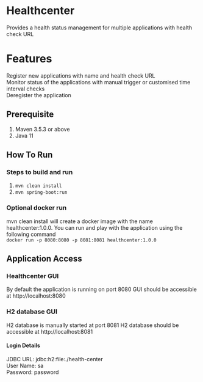 # Healthcenter
Provides a health status management for multiple applications with health check URL

# Features
Register new applications with name and health check URL<br>
Monitor status of the applications with manual trigger or customised time interval checks<br>
Deregister the application

## Prerequisite
1. Maven 3.5.3 or above
2. Java 11
## How To Run

### Steps to build and run
1. `mvn clean install`
2. `mvn spring-boot:run`
### Optional docker run
mvn clean install will create a docker image with the name healthcenter:1.0.0. You can run and play with the application using the following command<br>
`docker run -p 8080:8080 -p 8081:8081 healthcenter:1.0.0`
## Application Access
### Healthcenter GUI
By default the application is running on port 8080
GUI should be accessible at http://localhost:8080
### H2 database GUI
H2 database is manually started at port 8081
H2 database should be accessible at http://localhost:8081
#### Login Details
JDBC URL: jdbc:h2:file:./health-center <br>
User Name: sa <br>
Password: password <br>
